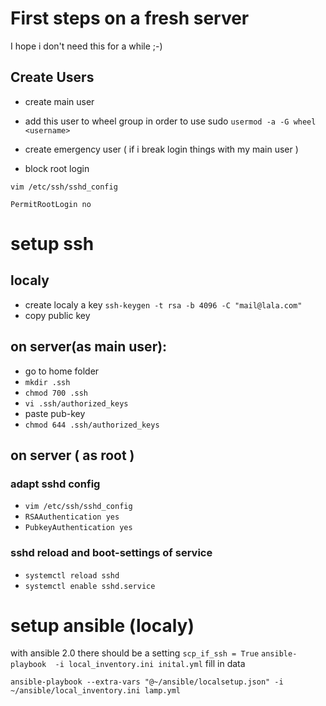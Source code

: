 # First steps on a fresh server
I hope i don't need this for a while ;-)
## Create Users
* create main user
* add this user to wheel group in order to use sudo
```usermod -a -G wheel <username>```

* create emergency user ( if i break login things with my main user )
* block root login

```vim /etc/ssh/sshd_config```

```PermitRootLogin no```

# setup ssh

## localy 
* create localy a key
```ssh-keygen -t rsa -b 4096 -C "mail@lala.com"```
* copy public key

## on server(as main user):
* go to home folder
* ```mkdir .ssh```
* ```chmod 700 .ssh```
* ```vi .ssh/authorized_keys```
* paste pub-key
* ```chmod 644 .ssh/authorized_keys```

## on server ( as root )

### adapt sshd config
* ```vim /etc/ssh/sshd_config```
* ```RSAAuthentication yes```
* ```PubkeyAuthentication yes```

### sshd reload and boot-settings of service
* ```systemctl reload sshd```
* ```systemctl enable sshd.service```

# setup ansible (localy)
with ansible 2.0 there should be a setting ```scp_if_ssh = True```
```ansible-playbook  -i local_inventory.ini inital.yml```
fill in data

```ansible-playbook --extra-vars "@~/ansible/localsetup.json" -i ~/ansible/local_inventory.ini lamp.yml```
